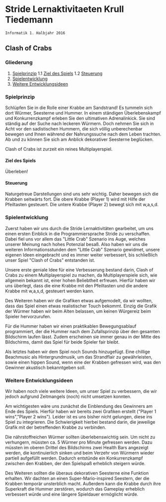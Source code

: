 
# Stride Lernaktivitaeten Krull Tiedemann
    Informatik 1. Halbjahr 2016

## Clash of Crabs

### Gliederung
1. [Spielprinzip](#a)
     1.1 [Ziel des Spiels](#b)
     1.2 [Steuerung](#c)
2. [Spielentwicklung](#d)
3. [Weitere Entwicklungsideen](#e)

### <a id="a">Spielprinzip</a>

Schlüpfen Sie in die Rolle einer Krabbe am Sandstrand! 
Es tummeln sich dort Würmer, Seesterne und Hummer. In einem ständigen Überlebenskampf und Konkurrenzkampf erleben Sie den ultimativen Adrenalinkick. Sie sind ständig auf der Suche nach leckeren Würmern. Doch nehmen Sie sich in Acht vor den sadistischen Hummern, die sich völlig unberechenbar bewegen und Ihnen während der Nahrungssuche nach dem Leben trachten. 
Ab und zu können Sie sich am Anblick dekorativer Seesterne beglücken.

Clash of Crabs ist zurzeit ein reines Multiplayerspiel.

#### <a id="b">Ziel des Spiels</a>

Überleben!

#### <a id="c">Steuerung</a>

Naturgetreue Darstellungen sind uns sehr wichtig. Daher bewegen sich die Krabben seitwärts fort.
Die obere Krabbe (Player 1) wird mit Hilfe der Pfeiltasten gesteuert.
Die untere Krabbe (Player 2) bewegt sich mit w,a,s,d.

### <a id="d">Spielentwicklung</a>

Zuerst haben wir uns durch die Stride Lernaktivitäten gearbeitet, um uns einen ersten Einblick in die Programmiersprache Stride zu verschaffen. Dabei fiel uns vor allem das "Little Crab" Szenario ins Auge, welches unserer Meinung nach hohes Potenzial besaß. Also haben wir uns die weiteren Informationsstunden dem "Little Crab" Szenario gewidmet, unsere eigenen Ideen eingebracht und es immer weiter verbessert, bis schließlich unser Spiel "Clash of Crabs" entstanden ist.

Unsere erste geniale Idee für eine Verbesserung bestand darin, Clash of Crabs zu einem Multiplayerspiel zu machen, da Multiplayerspiele sich, wie allgemein bekannt ist, einer hohen Beliebtheit erfreuen. Hierfür haben wir uns überlegt, dass die eine Krabbe mit den Pfeiltasten und die andere Krabbe mit w,a,s,d, gesteuert werden kann.

Des Weiteren haben wir die Grafiken etwas aufgemodelt, da wir wollten, dass das Spiel einen etwas realistischer Touch bekommt.
Einzig die Grafik der Würmer haben wir beim Alten belassen, um keinen Würgereiz beim Spieler hervorzurufen.

Für die Hummer haben wir einen praktikablen Bewegungsablauf programmiert, der die Hummer nach dem Zufallsprinzip über den gesamten Bildschirm laufen lässt. Zudem erscheinen sie immer genau in der Mitte des Bildschirms, damit das Spiel für beide Spieler fair bleibt.

Als letztes haben wir dem Spiel noch Sounds hinzugefügt. Eine chillige Beachmusic als Hintergrundmusik, um das Strandflair zu gewährleisten, sowie einen hippen Sound, wenn eine der Krabben gefressen wird, was den Gewinner akustisch bekanntgeben soll.

### <a id="e">Weitere Entwicklungsideen</a>

Wir haben noch viele weitere Ideen, um unser Spiel zu verbessern, die wir jedoch aufgrund Zeitmangels (noch) nicht umsetzen konnten. 

Am wichtigesten wäre uns zunächst die Einblendung des Gewinners am Ende des Spiels. Hierfür haben wir bereits zwei Grafiken  erstellt ("Player 1 wins","Player 2 wins"). Leider ist es uns bisher nicht gelungen, diese ins Spiel zu integrieren. Die Schwierigkeit hierbei bestand darin, die jeweilige Grafik mit der betreffenden Krabbe zu verbinden.

Die nährstoffreichen Würmer sollten überlebenswichtig sein. Um nicht zu verhungern, müssten ca. 5 Würmer pro Minute gefressen werden. 
Dazu müssten im oberen Drittel des Bildschirms zwei Health Bars angezeigt werden, die kontinuierlich sinken und beim Verzehr von Würmern wieder partiell aufgefüllt werden. Dadurch entstünde ein Konkurrenzkampf zwischen den Krabben, der den Spielspaß erheblich steigern würde.

Des Weiteren sollten die überaus dekorativen Seesterne eine Funktion erhalten. Wir dachten an einen Super-Mario-inspired Seestern, der die Krabben temporär unsterblich macht. Außerdem kann die Krabbe durch ihre Superkraft die Hummer zerstören, wodurch das Gameplay erheblich verbessert würde und eine längere Spieldauer ermöglicht würde. 


